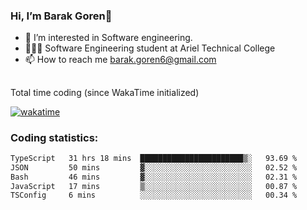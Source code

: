 ###  Hi, I’m Barak Goren👋
- 👀 I’m interested in Software engineering.
- 👨🏼‍🎓 Software Engineering student at Ariel Technical College
- 📫 How to reach me barak.goren6@gmail.com
##
Total time coding (since WakaTime initialized)

[![wakatime](https://wakatime.com/badge/user/5cc5ec80-a806-4ca2-a704-db29274e48cd.svg)](https://wakatime.com/@5cc5ec80-a806-4ca2-a704-db29274e48cd)

   
### Coding statistics:

<!--START_SECTION:waka-->

```txt
TypeScript   31 hrs 18 mins  ███████████████████████▒░   93.69 %
JSON         50 mins         ▓░░░░░░░░░░░░░░░░░░░░░░░░   02.52 %
Bash         46 mins         ▓░░░░░░░░░░░░░░░░░░░░░░░░   02.31 %
JavaScript   17 mins         ▒░░░░░░░░░░░░░░░░░░░░░░░░   00.87 %
TSConfig     6 mins          ░░░░░░░░░░░░░░░░░░░░░░░░░   00.34 %
```

<!--END_SECTION:waka-->

<!---
barakgoren/barakgoren is a ✨ special ✨ repository because its `README.md` (this file) appears on your GitHub profile.
You can click the Preview link to take a look at your changes.
--->
